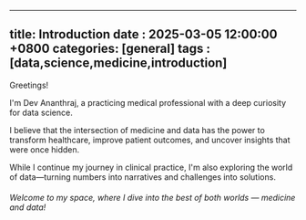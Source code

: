 
---
title: Introduction
date : 2025-03-05 12:00:00 +0800
categories: [general]
tags : [data,science,medicine,introduction]
---

Greetings!

I'm Dev Ananthraj, a practicing medical professional with a deep curiosity for data science. 

I believe that the intersection of medicine and data has the power to transform healthcare, improve patient outcomes, and uncover insights that were once hidden. 

While I continue my journey in clinical practice, I'm also exploring the world of data—turning numbers into narratives and challenges into solutions.

###### Welcome to my space, where I dive into the best of both worlds — medicine and data!

